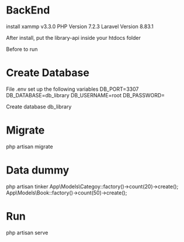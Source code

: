 # BackEnd

install xammp v3.3.0
PHP Version 7.2.3
Laravel Version 8.83.1

After install, put the library-api inside your htdocs folder

Before to run

# Create Database

File .env set up the following variables
DB_PORT=3307
DB_DATABASE=db_library
DB_USERNAME=root
DB_PASSWORD=

Create database db_library

# Migrate

php artisan migrate

# Data dummy

php artisan tinker
App\Models\Categoy::factory()->count(20)->create();
App\Models\Book::factory()->count(50)->create();

# Run

php artisan serve
